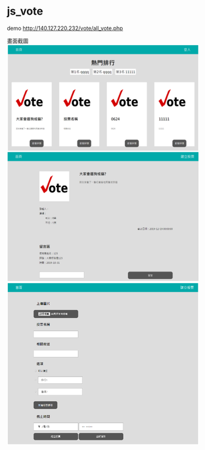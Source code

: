 # js_vote

demo http://140.127.220.232/vote/all_vote.php

畫面截圖
<img src="./img.png">
<img src="./img2.png">
<img src="./img3.png">